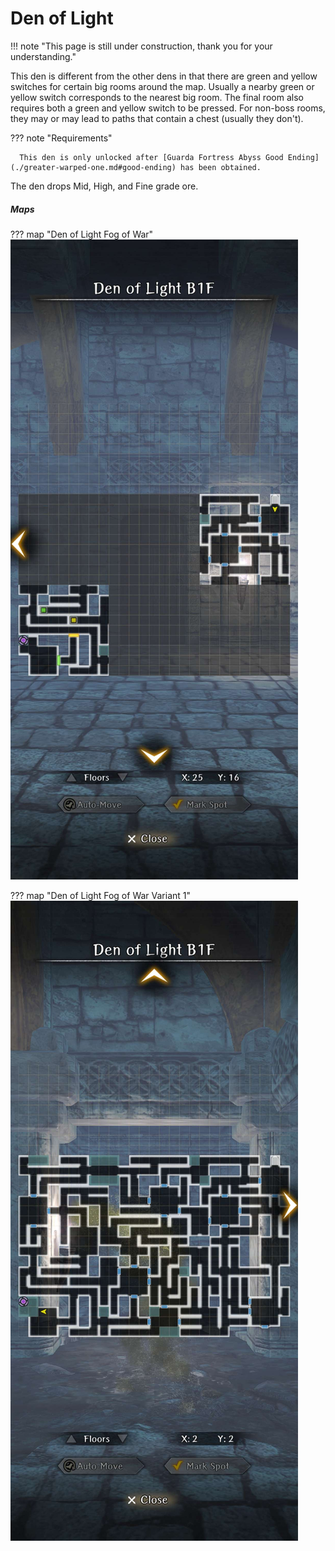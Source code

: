 # Den of Light

!!! note "This page is still under construction, thank you for your understanding."

This den is different from the other dens in that there are green and yellow switches for certain big rooms around the map. Usually a nearby green or yellow switch corresponds to the nearest big room. The final room also requires both a green and yellow switch to be pressed. For non-boss rooms, they may or may lead to paths that contain a chest (usually they don't).

??? note "Requirements"

      This den is only unlocked after [Guarda Fortress Abyss Good Ending](./greater-warped-one.md#good-ending) has been obtained.

The den drops Mid, High, and Fine grade ore.

##### Maps

??? map "Den of Light Fog of War"
      ![](img/den-of-light/den-of-light-fog.jpg)

??? map "Den of Light Fog of War Variant 1"
      ![](img/den-of-light/den-of-light-1.jpg)
